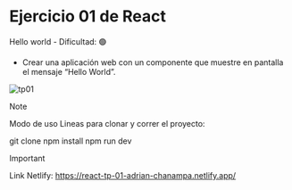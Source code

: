 # Ejercicio 01 de React

Hello world - Dificultad:  🟢
- Crear una aplicación web con un componente que muestre en pantalla el mensaje “Hello World”.

![tp01](https://github.com/AdrianKarma/react-Ejercicio-01/assets/20958616/b193217b-0ddb-45c4-a6d0-3ee7b34bd612)

>[!NOTE]
Modo de uso
Lineas para clonar y correr el proyecto:

git clone 
npm install
npm run dev

 >[!IMPORTANT]
Link Netlify:
https://react-tp-01-adrian-chanampa.netlify.app/

